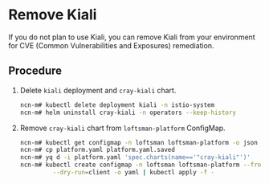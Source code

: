 # Remove Kiali

If you do not plan to use Kiali, you can remove Kiali from your environment for CVE (Common Vulnerabilities and Exposures) remediation.

## Procedure

1. Delete `kiali` deployment and `cray-kiali` chart.

    ```bash
    ncn-m# kubectl delete deployment kiali -n istio-system
    ncn-m# helm uninstall cray-kiali -n operators --keep-history
    ```

1. Remove `cray-kiali` chart from `loftsman-platform` ConfigMap.

    ```bash
    ncn-m# kubectl get configmap -n loftsman loftsman-platform -o json | jq -r '.data."manifest.yaml"' > platform.yaml
    ncn-m# cp platform.yaml platform.yaml.saved
    ncn-m# yq d -i platform.yaml 'spec.charts(name=='"cray-kiali"')'
    ncn-m# kubectl create configmap -n loftsman loftsman-platform --from-file=manifest.yaml=platform.yaml \
             --dry-run=client -o yaml | kubectl apply -f -
    ```
